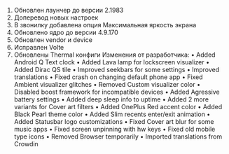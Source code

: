 



1. Обновлен лаунчер до версии 2.1983
2. Доперевод новых настроек
3. В звонилку добавлена опция Максимальная яркость экрана
4. Обновлено ядро до версии 4.9.170
5. Обновлен vendor и device
6. Исправлен Volte
7. Обновлены Thermal конфиги
Изменения от разработчика:
• Added Android Q Text clock
• Added Lava lamp for lockscreen visualizer
• Added Dirac QS tile
• Improved seekbars for some settings
• Improved translations
• Fixed crash on changing default phone app
• Fixed Ambient visualizer glitches
• Removed Custom visualizer color
• Disabled boost framework for incompatible devices
• Added Agressive battery settings
• Added deep sleep info to uptime
• Added 2 more variants for Cover art filters
• Added OnePlus Red accent color
• Added Black Pearl theme color
• Added Slim recents enter/exit animation
• Added Statusbar logo customizations
• Fixed Cover art blur for some music apps
• Fixed screen unpinning with hw keys
• Fixed old mobile type icons
• Removed Browser temporarily
• Imported translations from Crowdin
